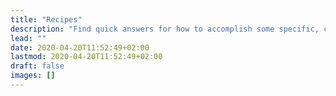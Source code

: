 ```yaml
---
title: "Recipes"
description: "Find quick answers for how to accomplish some specific, common tasks with Hyas."
lead: ""
date: 2020-04-20T11:52:49+02:00
lastmod: 2020-04-20T11:52:49+02:00
draft: false
images: []
---
```

